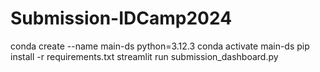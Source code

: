 # Submission-IDCamp2024
conda create --name main-ds python=3.12.3 conda activate main-ds pip install -r requirements.txt streamlit run submission_dashboard.py